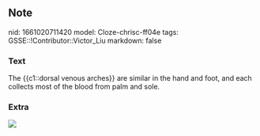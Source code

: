 ## Note
nid: 1661020711420
model: Cloze-chrisc-ff04e
tags: GSSE::!Contributor::Victor_Liu
markdown: false

### Text
The {{c1::dorsal venous arches}} are similar in the hand and foot, and each collects most of the blood from palm and sole.

### Extra
<img src="paste-11c1f09fb2240602492049ffa048d9c062bd3520.jpg">
